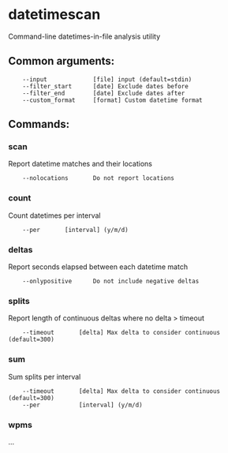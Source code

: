 # datetimescan

Command-line datetimes-in-file analysis utility

## Common arguments:

        --input             [file] input (default=stdin)
        --filter_start      [date] Exclude dates before
        --filter_end        [date] Exclude dates after
        --custom_format     [format] Custom datetime format

## Commands:

### scan

Report datetime matches and their locations

        --nolocations       Do not report locations


### count

Count datetimes per interval

        --per       [interval] (y/m/d)

### deltas

Report seconds elapsed between each datetime match

        --onlypositive      Do not include negative deltas

### splits

Report length of continuous deltas where no delta > timeout

        --timeout       [delta] Max delta to consider continuous (default=300)

### sum

Sum splits per interval

        --timeout       [delta] Max delta to consider continuous (default=300)
        --per           [interval] (y/m/d)

### wpms

...





